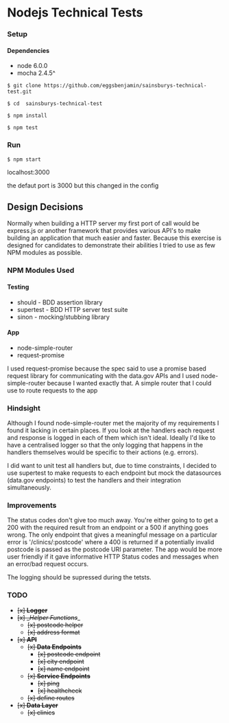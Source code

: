 # Nodejs Technical Tests

### Setup

#### Dependencies

* node 6.0.0
* mocha 2.4.5^

```
$ git clone https://github.com/eggsbenjamin/sainsburys-technical-test.git

$ cd  sainsburys-technical-test

$ npm install

$ npm test 
```

### Run

```
$ npm start
```
localhost:3000

the defaut port is 3000 but this changed in the config

## Design Decisions

Normally when building a HTTP server my first port of call would be express.js or another framework that provides various API's to make building an application that much easier and faster. Because this exercise is designed for candidates to demonstrate their abilities I tried to use as few NPM modules as possible.

### NPM Modules Used

#### Testing

* should - BDD assertion library 
* supertest - BDD HTTP server test suite
* sinon - mocking/stubbing library 

#### App

* node-simple-router
* request-promise

I used request-promise because the spec said to use a promise based request library for communicating with the data.gov APIs and I used node-simple-router because I wanted exactly that. A simple router that I could use to route requests to the app

### Hindsight

Although I found node-simple-router met the majority of my requirements I found it lacking in certain places. If you look at the handlers each request and response is logged in each of them which isn't ideal. Ideally I'd like to have a centralised logger so that the only logging that happens in the handlers themselves would be specific to their actions (e.g. errors).

I did want to unit test all handlers but, due to time constraints, I decided to use supertest to make requests to each endpoint but mock the datasources (data.gov endpoints) to test the handlers and their integration simultaneously.

### Improvements

The status codes don't give too much away. You're either going to to get a 200 with the required result from an endpoint or a 500 if anything goes wrong. The only endpoint that gives a meaningful message on a particular error is '/clinics/:postcode' where a 400 is returned if a potentially invalid postcode is passed as the postcode URI parameter. The app would be more user friendly if it gave informative HTTP Status codes and messages when an error/bad request occurs.

The logging should be supressed during the tetsts.  

### TODO

* ~~[x] __Logger__~~
* ~~[x] __Helper Functions_~~_
	* ~~[x] postcode helper~~ 
	* ~~[x] address format~~ 
* ~~[x] __API__~~
	* ~~[x] __Data Endpoints__~~
		* ~~[x] postcode endpoint~~
		* ~~[x] city endpoint~~
		* ~~[x] name endpoint~~
	* ~~[x] __Service Endpoints__~~
		* ~~[x] ping~~
		* ~~[x] healthcheck~~
	* ~~[x] define routes~~
* ~~[x] __Data Layer__~~	
	* ~~[x] clinics~~
